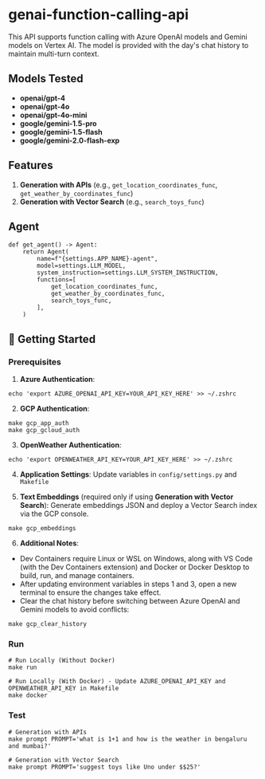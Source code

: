 # genai-function-calling-api

This API supports function calling with Azure OpenAI models and Gemini models on Vertex AI. The model is provided with the day's chat history to maintain multi-turn context.

## Models Tested

- **openai/gpt-4**
- **openai/gpt-4o**
- **openai/gpt-4o-mini**
- **google/gemini-1.5-pro**
- **google/gemini-1.5-flash**
- **google/gemini-2.0-flash-exp**

## Features

1. **Generation with APIs** (e.g., `get_location_coordinates_func`, `get_weather_by_coordinates_func`)
2. **Generation with Vector Search** (e.g., `search_toys_func`)

## Agent

```
def get_agent() -> Agent:
    return Agent(
        name=f"{settings.APP_NAME}-agent",
        model=settings.LLM_MODEL,
        system_instruction=settings.LLM_SYSTEM_INSTRUCTION,
        functions=[
            get_location_coordinates_func,
            get_weather_by_coordinates_func,
            search_toys_func,
        ],
    )
```

## 🚀 Getting Started

### Prerequisites

1. **Azure Authentication**:

```
echo 'export AZURE_OPENAI_API_KEY=YOUR_API_KEY_HERE' >> ~/.zshrc
```

2. **GCP Authentication**:

```
make gcp_app_auth
make gcp_gcloud_auth
```

3. **OpenWeather Authentication**:

```
echo 'export OPENWEATHER_API_KEY=YOUR_API_KEY_HERE' >> ~/.zshrc
```

4. **Application Settings**: Update variables in `config/settings.py` and `Makefile`

5. **Text Embeddings** (required only if using **Generation with Vector Search**): Generate embeddings JSON and deploy a Vector Search index via the GCP console.

```
make gcp_embeddings
```

6. **Additional Notes**:

- Dev Containers require Linux or WSL on Windows, along with VS Code (with the Dev Containers extension) and Docker or Docker Desktop to build, run, and manage containers.
- After updating environment variables in steps 1 and 3, open a new terminal to ensure the changes take effect.
- Clear the chat history before switching between Azure OpenAI and Gemini models to avoid conflicts:

```
make gcp_clear_history
```

### Run

```
# Run Locally (Without Docker)
make run

# Run Locally (With Docker) - Update AZURE_OPENAI_API_KEY and OPENWEATHER_API_KEY in Makefile
make docker

```

### Test

```
# Generation with APIs
make prompt PROMPT='what is 1+1 and how is the weather in bengaluru and mumbai?'

# Generation with Vector Search
make prompt PROMPT='suggest toys like Uno under $$25?'

```
